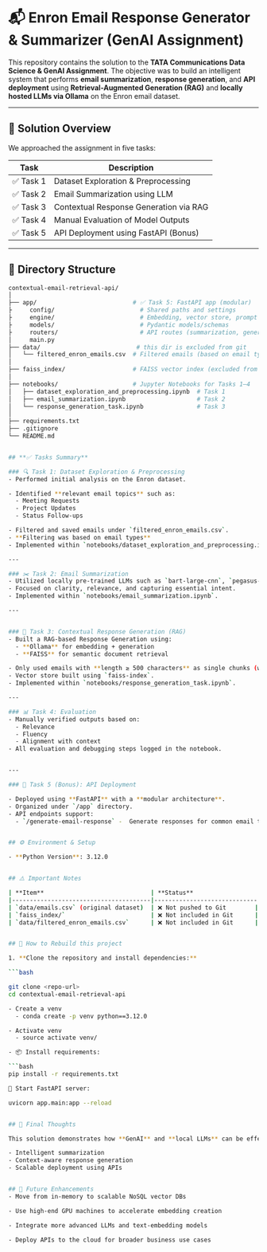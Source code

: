 # 📬 Enron Email Response Generator & Summarizer (GenAI Assignment)

This repository contains the solution to the **TATA Communications Data Science & GenAI Assignment**. The objective was to build an intelligent system that performs **email summarization**, **response generation**, and **API deployment** using **Retrieval-Augmented Generation (RAG)** and **locally hosted LLMs via Ollama** on the Enron email dataset.

---

## 🧠 Solution Overview

We approached the assignment in five tasks:

| Task | Description |
|------|-------------|
| ✅ Task 1 | Dataset Exploration & Preprocessing |
| ✅ Task 2 | Email Summarization using LLM |
| ✅ Task 3 | Contextual Response Generation via RAG |
| ✅ Task 4 | Manual Evaluation of Model Outputs |
| ✅ Task 5 | API Deployment using FastAPI (Bonus) |

---

## 📂 Directory Structure

```bash
contextual-email-retrieval-api/
│
├── app/                           # ✅ Task 5: FastAPI app (modular)
├     config/                        # Shared paths and settings
├     engine/                        # Embedding, vector store, prompt templates
├     models/                        # Pydantic models/schemas
├     routers/                       # API routes (summarization, generations)
│     main.py  
├── data/                           # this dir is excluded from git
│   └── filtered_enron_emails.csv  # Filtered emails (based on email types)
│
├── faiss_index/                   # FAISS vector index (excluded from Git)
│
├── notebooks/                     # Jupyter Notebooks for Tasks 1–4
│   ├── dataset_exploration_and_preprocessing.ipynb  # Task 1
│   ├── email_summarization.ipynb                    # Task 2
│   └── response_generation_task.ipynb               # Task 3 
│
├── requirements.txt
├── .gitignore
└── README.md


## **✅ Tasks Summary**

### 🔍 Task 1: Dataset Exploration & Preprocessing
- Performed initial analysis on the Enron dataset.

- Identified **relevant email topics** such as:
  - Meeting Requests
  - Project Updates
  - Status Follow-ups

- Filtered and saved emails under `filtered_enron_emails.csv`.
- **Filtering was based on email types**
- Implemented within `notebooks/dataset_exploration_and_preprocessing.ipynb`

---

### ✂️ Task 2: Email Summarization
- Utilized locally pre-trained LLMs such as `bart-large-cnn`, `pegasus-xsum` to generate **concise summaries**.
- Focused on clarity, relevance, and capturing essential intent.
- Implemented within `notebooks/email_summarization.ipynb`.

---


### 💬 Task 3: Contextual Response Generation (RAG)
- Built a RAG-based Response Generation using:
  - **Ollama** for embedding + generation
  - **FAISS** for semantic document retrieval

- Only used emails with **length ≥ 500 characters** as single chunks (with 50 overlap).
- Vector store built using `faiss-index`.
- Implemented within `notebooks/response_generation_task.ipynb`.

---

### 📊 Task 4: Evaluation
- Manually verified outputs based on:
  - Relevance
  - Fluency
  - Alignment with context
- All evaluation and debugging steps logged in the notebook.


---

### 🚀 Task 5 (Bonus): API Deployment

- Deployed using **FastAPI** with a **modular architecture**.
- Organized under `/app` directory.
- API endpoints support:
  - `/generate-email-response` -  Generate responses for common email types. 


## ⚙️ Environment & Setup

- **Python Version**: 3.12.0


## ⚠️ Important Notes

| **Item**                              | **Status**                  |
|---------------------------------------|-----------------------------|
| `data/emails.csv` (original dataset)  | ❌ Not pushed to Git        |
| `faiss_index/`                        | ❌ Not included in Git      |
| `data/filtered_enron_emails.csv`      | ❌ Not included in Git      |


## 🧱 How to Rebuild this project

1. **Clone the repository and install dependencies:**

```bash

git clone <repo-url>
cd contextual-email-retrieval-api

- Create a venv 
  - conda create -p venv python==3.12.0

- Activate venv
  - source activate venv/

- 📦 Install requirements:

```bash
pip install -r requirements.txt

🚀 Start FastAPI server:

uvicorn app.main:app --reload


## 🏁 Final Thoughts

This solution demonstrates how **GenAI** and **local LLMs** can be effectively used for:

- Intelligent summarization  
- Context-aware response generation  
- Scalable deployment using APIs  


## 🔮 Future Enhancements
- Move from in-memory to scalable NoSQL vector DBs

- Use high-end GPU machines to accelerate embedding creation

- Integrate more advanced LLMs and text-embedding models

- Deploy APIs to the cloud for broader business use cases